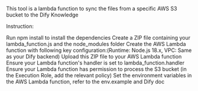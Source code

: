 This tool is a lambda function to sync the files from a specific AWS S3 bucket to the Dify Knowledge

Instruction:

Run npm install to install the dependencies
Create a ZIP file containing your lambda_function.js and the node_modules folder
Create the AWS Lambda function with following key configuration:(Runtime: Node.js 18.x, VPC: Same as your Dify backend)
Upload this ZIP file to your AWS Lambda function
Ensure your Lambda function's handler is set to lambda_function.handler
Ensure your Lambda function has permission to process the S3 bucket (in the Execution Role, add the relevant policy)
Set the environment variables in the AWS Lambda function, refer to the env.example and Dify doc